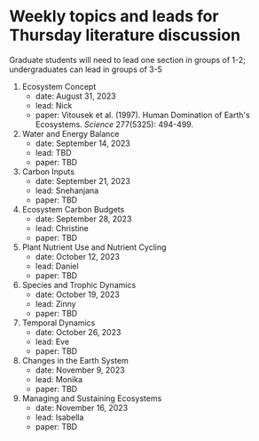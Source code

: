 # Weekly topics and leads for Thursday literature discussion

Graduate students will need to lead one section in groups of 1-2;
undergraduates can lead in groups of 3-5

1. Ecosystem Concept
	- date: August 31, 2023
	- lead: Nick
	- paper: Vitousek et al. (1997). Human Domination of Earth's Ecosystems. *Science* 277(5325): 494-499.
2. Water and Energy Balance
	- date: September 14, 2023
	- lead: TBD
	- paper: TBD
3. Carbon Inputs
	- date: September 21, 2023
	- lead: Snehanjana
	- paper: TBD
4. Ecosystem Carbon Budgets
	- date: September 28, 2023
	- lead: Christine
	- paper: TBD
5. Plant Nutrient Use and Nutrient Cycling
	- date: October 12, 2023
	- lead: Daniel
	- paper: TBD
6. Species and Trophic Dynamics
	- date: October 19, 2023
	- lead: Zinny
	- paper: TBD
7. Temporal Dynamics
	- date: October 26, 2023
	- lead: Eve
	- paper: TBD
8. Changes in the Earth System
	- date: November 9, 2023
	- lead: Monika
	- paper: TBD
9. Managing and Sustaining Ecosystems
	- date: November 16, 2023
	- lead: Isabella
	- paper: TBD

